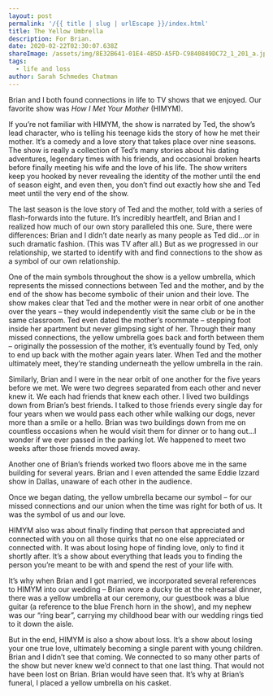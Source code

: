 ```yaml
---
layout: post
permalink: '/{{ title | slug | urlEscape }}/index.html'
title: The Yellow Umbrella
description: For Brian.
date: 2020-02-22T02:30:07.638Z
shareImage: /assets/img/8E32B641-01E4-4B5D-A5FD-C9840849DC72_1_201_a.jpeg
tags:
  - life and loss
author: Sarah Schmedes Chatman
---
```

Brian and I both found connections in life to TV shows that we enjoyed. Our favorite show was *How I Met Your Mother* (HIMYM).



If you’re not familiar with HIMYM, the show is narrated by Ted, the show’s lead character, who is telling his teenage kids the story of how he met their mother. It’s a comedy and a love story that takes place over nine seasons. The show is really a collection of Ted’s many stories about his dating adventures, legendary times with his friends, and occasional broken hearts before finally meeting his wife and the love of his life. The show writers keep you hooked by never revealing the identity of the mother until the end of season eight, and even then, you don’t find out exactly how she and Ted meet until the very end of the show.



The last season is the love story of Ted and the mother, told with a series of flash-forwards into the future. It’s incredibly heartfelt, and Brian and I realized how much of our own story paralleled this one. Sure, there were differences: Brian and I didn’t date nearly as many people as Ted did…or in such dramatic fashion. (This was TV after all.) But as we progressed in our relationship, we started to identify with and find connections to the show as a symbol of our own relationship.



One of the main symbols throughout the show is a yellow umbrella, which represents the missed connections between Ted and the mother, and by the end of the show has become symbolic of their union and their love. The show makes clear that Ted and the mother were in near orbit of one another over the years – they would independently visit the same club or be in the same classroom. Ted even dated the mother’s roommate – stepping foot inside her apartment but never glimpsing sight of her. Through their many missed connections, the yellow umbrella goes back and forth between them – originally the possession of the mother, it’s eventually found by Ted, only to end up back with the mother again years later. When Ted and the mother ultimately meet, they’re standing underneath the yellow umbrella in the rain.



Similarly, Brian and I were in the near orbit of one another for the five years before we met. We were two degrees separated from each other and never knew it. We each had friends that knew each other. I lived two buildings down from Brian’s best friends. I talked to those friends every single day for four years when we would pass each other while walking our dogs, never more than a smile or a hello. Brian was two buildings down from me on countless occasions when he would visit them for dinner or to hang out…I wonder if we ever passed in the parking lot. We happened to meet two weeks after those friends moved away.



Another one of Brian’s friends worked two floors above me in the same building for several years. Brian and I even attended the same Eddie Izzard show in Dallas, unaware of each other in the audience.



Once we began dating, the yellow umbrella became our symbol – for our missed connections and our union when the time was right for both of us. It was the symbol of us and our love.



HIMYM also was about finally finding that person that appreciated and connected with you on all those quirks that no one else appreciated or connected with. It was about losing hope of finding love, only to find it shortly after. It’s a show about everything that leads you to finding the person you’re meant to be with and spend the rest of your life with.



It’s why when Brian and I got married, we incorporated several references to HIMYM into our wedding – Brian wore a ducky tie at the rehearsal dinner, there was a yellow umbrella at our ceremony, our guestbook was a blue guitar (a reference to the blue French horn in the show), and my nephew was our “ring bear”, carrying my childhood bear with our wedding rings tied to it down the aisle.



But in the end, HIMYM is also a show about loss. It’s a show about losing your one true love, ultimately becoming a single parent with young children. Brian and I didn’t see that coming. We connected to so many other parts of the show but never knew we’d connect to that one last thing. That would not have been lost on Brian. Brian would have seen that. It’s why at Brian’s funeral, I placed a yellow umbrella on his casket.
